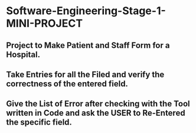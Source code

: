 # Software-Engineering-Stage-1-MINI-PROJECT
## Project to Make Patient and Staff Form for a Hospital.  
## Take Entries for all the Filed and verify the correctness of the entered field.  
## Give the List of Error after checking with the Tool written in Code and ask the USER to Re-Entered the specific field. 
